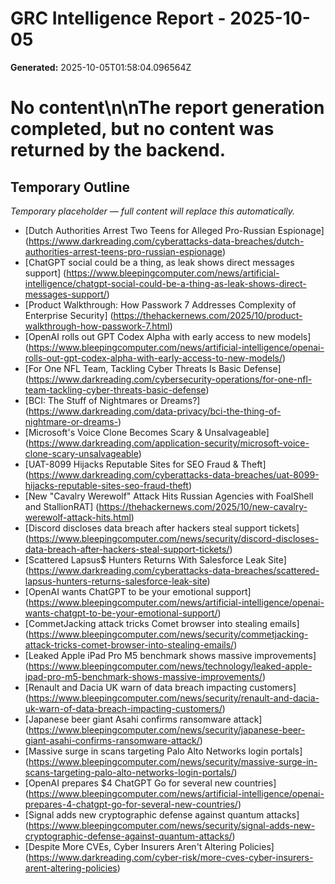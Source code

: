 # GRC Intelligence Report - 2025-10-05
**Generated:** 2025-10-05T01:58:04.096564Z
# No content\n\nThe report generation completed, but no content was returned by the backend.

## Temporary Outline
_Temporary placeholder — full content will replace this automatically._
- [Dutch Authorities Arrest Two Teens for Alleged Pro-Russian Espionage] (https://www.darkreading.com/cyberattacks-data-breaches/dutch-authorities-arrest-teens-pro-russian-espionage)
- [ChatGPT social could be a thing, as leak shows direct messages support] (https://www.bleepingcomputer.com/news/artificial-intelligence/chatgpt-social-could-be-a-thing-as-leak-shows-direct-messages-support/)
- [Product Walkthrough: How Passwork 7 Addresses Complexity of Enterprise Security] (https://thehackernews.com/2025/10/product-walkthrough-how-passwork-7.html)
- [OpenAI rolls out GPT Codex Alpha with early access to new models] (https://www.bleepingcomputer.com/news/artificial-intelligence/openai-rolls-out-gpt-codex-alpha-with-early-access-to-new-models/)
- [For One NFL Team, Tackling Cyber Threats Is Basic Defense] (https://www.darkreading.com/cybersecurity-operations/for-one-nfl-team-tackling-cyber-threats-basic-defense)
- [BCI: The Stuff of Nightmares or Dreams?] (https://www.darkreading.com/data-privacy/bci-the-thing-of-nightmare-or-dreams-)
- [Microsoft's Voice Clone Becomes Scary &amp; Unsalvageable] (https://www.darkreading.com/application-security/microsoft-voice-clone-scary-unsalvageable)
- [UAT-8099 Hijacks Reputable Sites for SEO Fraud &amp; Theft] (https://www.darkreading.com/cyberattacks-data-breaches/uat-8099-hijacks-reputable-sites-seo-fraud-theft)
- [New "Cavalry Werewolf" Attack Hits Russian Agencies with FoalShell and StallionRAT] (https://thehackernews.com/2025/10/new-cavalry-werewolf-attack-hits.html)
- [Discord discloses data breach after hackers steal support tickets] (https://www.bleepingcomputer.com/news/security/discord-discloses-data-breach-after-hackers-steal-support-tickets/)
- [Scattered Lapsus$ Hunters Returns With Salesforce Leak Site] (https://www.darkreading.com/cyberattacks-data-breaches/scattered-lapsus-hunters-returns-salesforce-leak-site)
- [OpenAI wants ChatGPT to be your emotional support] (https://www.bleepingcomputer.com/news/artificial-intelligence/openai-wants-chatgpt-to-be-your-emotional-support/)
- [CommetJacking attack tricks Comet browser into stealing emails] (https://www.bleepingcomputer.com/news/security/commetjacking-attack-tricks-comet-browser-into-stealing-emails/)
- [Leaked Apple iPad Pro M5 benchmark shows massive improvements] (https://www.bleepingcomputer.com/news/technology/leaked-apple-ipad-pro-m5-benchmark-shows-massive-improvements/)
- [Renault and Dacia UK warn of data breach impacting customers] (https://www.bleepingcomputer.com/news/security/renault-and-dacia-uk-warn-of-data-breach-impacting-customers/)
- [Japanese beer giant Asahi confirms ransomware attack] (https://www.bleepingcomputer.com/news/security/japanese-beer-giant-asahi-confirms-ransomware-attack/)
- [Massive surge in scans targeting Palo Alto Networks login portals] (https://www.bleepingcomputer.com/news/security/massive-surge-in-scans-targeting-palo-alto-networks-login-portals/)
- [OpenAI prepares $4 ChatGPT Go for several new countries] (https://www.bleepingcomputer.com/news/artificial-intelligence/openai-prepares-4-chatgpt-go-for-several-new-countries/)
- [Signal adds new cryptographic defense against quantum attacks] (https://www.bleepingcomputer.com/news/security/signal-adds-new-cryptographic-defense-against-quantum-attacks/)
- [Despite More CVEs, Cyber Insurers Aren't Altering Policies] (https://www.darkreading.com/cyber-risk/more-cves-cyber-insurers-arent-altering-policies)
